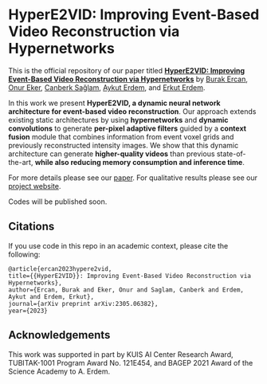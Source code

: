 # HyperE2VID: Improving Event-Based Video Reconstruction via Hypernetworks

This is the official repository of our paper titled **[HyperE2VID: Improving Event-Based Video Reconstruction via Hypernetworks](https://arxiv.org/abs/2305.06382)** by [Burak Ercan](https://ercanburak.github.io/), [Onur Eker](https://github.com/ekeronur/), [Canberk Sağlam](https://github.com/CanberkSaglam/), [Aykut Erdem](https://aykuterdem.github.io/), and [Erkut Erdem](https://web.cs.hacettepe.edu.tr/~erkut/).

In this work we present **HyperE2VID, a dynamic neural network architecture for event-based video reconstruction**. Our approach extends existing static architectures by using **hypernetworks** and **dynamic convolutions** to generate **per-pixel adaptive filters** guided by a **context fusion** module that combines information from event voxel grids and previously reconstructed intensity images. We show that this dynamic architecture can generate **higher-quality videos** than previous state-of-the-art, **while also reducing memory consumption and inference time**.

For more details please see our [paper](https://arxiv.org/abs/2305.06382). For qualitative results please see our [project website](https://ercanburak.github.io/HyperE2VID.html).

Codes will be published soon.

## Citations

If you use code in this repo in an academic context, please cite the following:

```
@article{ercan2023hypere2vid,
title={{HyperE2VID}}: Improving Event-Based Video Reconstruction via Hypernetworks},
author={Ercan, Burak and Eker, Onur and Saglam, Canberk and Erdem, Aykut and Erdem, Erkut},
journal={arXiv preprint arXiv:2305.06382},
year={2023}
```

## Acknowledgements

This work was supported in part by KUIS AI Center Research Award, TUBITAK-1001 Program Award No. 121E454, and BAGEP 2021 Award of the Science Academy to A. Erdem.

